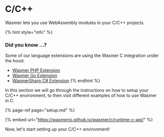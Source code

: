 # C/C++

Wasmer lets you use WebAssembly modules in your C/C++ projects.

{% hint style="info" %}
### Did you know ...?

Some of our language extensions are using the Wasmer C integration under the hood:

* [Wasmer PHP Extension](https://github.com/wasmerio/php-ext-wasm)
* [Wasmer Go Extension](https://github.com/wasmerio/go-ext-wasm)
* [WasmerSharp C\# Extension](https://github.com/migueldeicaza/WasmerSharp)
{% endhint %}

In this section we will go through the instructions on how to setup your C/C++ environment, to then visit different examples of how to use Wasmer in C.

{% page-ref page="setup.md" %}

{% embed url="https://wasmerio.github.io/wasmer/c/runtime-c-api/" %}



Now, let's start setting up your C/C++ environment!


